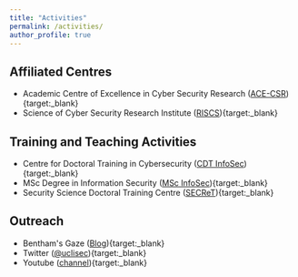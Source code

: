```yaml
---
title: "Activities"
permalink: /activities/
author_profile: true
---
```


Affiliated Centres
---

- Academic Centre of Excellence in Cyber Security Research ([ACE-CSR](https://www.ucl.ac.uk/cybersecurity-centre-of-excellence/)){target:_blank}
- Science of Cyber Security Research Institute ([RISCS](https://www.riscs.org.uk/)){target:_blank}


Training and Teaching Activities
---

- Centre for Doctoral Training in Cybersecurity ([CDT InfoSec](https://www.ucl.ac.uk/cybersecurity-cdt/)){target:_blank}
- MSc Degree in Information Security ([MSc InfoSec](https://www.ucl.ac.uk/computer-science/study/postgraduate-taught/information-security-msc)){target:_blank}
- Security Science Doctoral Training Centre ([SECReT](http://www.ucl.ac.uk/secret/homepage)){target:_blank}

Outreach
---

- Bentham's Gaze ([Blog](https://benthamsgaze.org/)){target:_blank}
- Twitter ([@uclisec](https://twitter.com/uclisec)){target:_blank}
- Youtube ([channel](https://www.youtube.com/channel/UCTbJZUFNtRnx-Qb4IKvSK7w)){target:_blank}